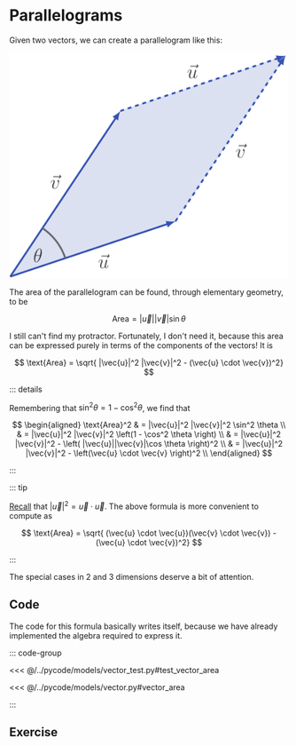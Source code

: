 # Parallelograms

Given two vectors, we can create a parallelogram like this:

![](../../images/vector-parallelogram.svg)

The area of the parallelogram can be found, through elementary geometry, to be

$$
\text{Area} = |\vec{u}| |\vec{v}| \sin \theta
$$

I still can't find my protractor. Fortunately, I don't need it, because this
area can be expressed purely in terms of the components of the vectors! It is

$$
\text{Area} = \sqrt{ |\vec{u}|^2 |\vec{v}|^2 - (\vec{u} \cdot \vec{v})^2}
$$

::: details

Remembering that $\sin^2 \theta = 1 - \cos^2 \theta$, we find that

$$
\begin{aligned}
\text{Area}^2 & = |\vec{u}|^2 |\vec{v}|^2 \sin^2 \theta \\
& = |\vec{u}|^2 |\vec{v}|^2 \left(1 - \cos^2 \theta \right) \\
& = |\vec{u}|^2 |\vec{v}|^2 - \left( |\vec{u}||\vec{v}|\cos \theta \right)^2 \\
& = |\vec{u}|^2 |\vec{v}|^2 - \left(\vec{u} \cdot \vec{v} \right)^2 \\
\end{aligned}
$$

:::

::: tip

[Recall](../vectors/dot-prod-properties#vector-magnitude) that
$|\vec{u}|^2 = \vec{u} \cdot \vec{u}$. The above formula is more convenient to
compute as

$$
\text{Area} = \sqrt{ (\vec{u} \cdot \vec{u})(\vec{v} \cdot \vec{v}) - (\vec{u} \cdot \vec{v})^2}
$$

:::

The special cases in $2$ and $3$ dimensions deserve a bit of attention.

## Code

The code for this formula basically writes itself, because we have already
implemented the algebra required to express it.

::: code-group

<<< @/../pycode/models/vector_test.py#test_vector_area

<<< @/../pycode/models/vector.py#vector_area

:::

## Exercise

<Exercise id="parallelograms" />
